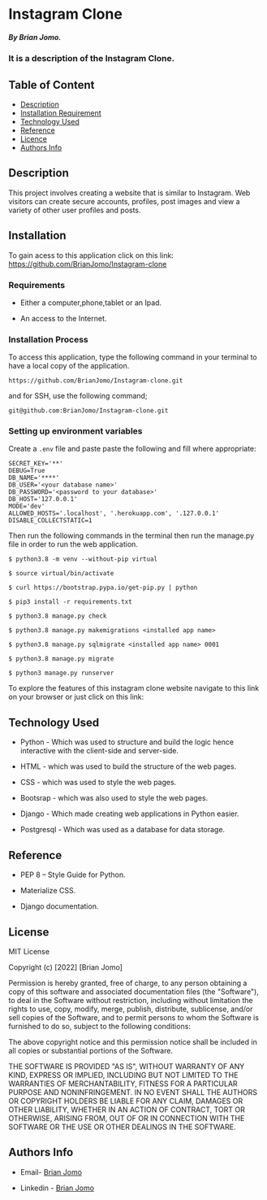 # Instagram Clone

##### By Brian Jomo.

### It is a description of the Instagram Clone.

## Table of Content

+ [Description](#description)
+ [Installation Requirement](#Installation)
+ [Technology Used](#technology-used)
+ [Reference](#reference)
+ [Licence](#licence)
+ [Authors Info](#author-Info)


## Description

<p>This project involves creating a website that is similar to Instagram. Web visitors can create secure accounts, profiles, post images and view a variety of other user profiles and posts.</p>


## Installation

To gain acess to this application click on this link: https://github.com/BrianJomo/Instagram-clone

### Requirements

* Either a computer,phone,tablet or an Ipad.

* An access to the Internet.

### Installation Process

To access this application, type the following command in your terminal to have a local copy of the application.
```
https://github.com/BrianJomo/Instagram-clone.git
```
and for SSH, use the following command;
```
git@github.com:BrianJomo/Instagram-clone.git
```

### Setting up environment variables

Create a `.env` file and paste paste the following and fill where appropriate:
```
SECRET_KEY='**'
DEBUG=True
DB_NAME='****'
DB_USER='<your database name>'
DB_PASSWORD='<password to your database>'
DB_HOST='127.0.0.1'
MODE='dev'
ALLOWED_HOSTS='.localhost', '.herokuapp.com', '.127.0.0.1'
DISABLE_COLLECTSTATIC=1
```

Then run the following commands in the terminal then run the manage.py file in order to run the web application.

```
$ python3.8 -m venv --without-pip virtual

$ source virtual/bin/activate

$ curl https://bootstrap.pypa.io/get-pip.py | python

$ pip3 install -r requirements.txt 

$ python3.8 manage.py check

$ python3.8 manage.py makemigrations <installed app name>

$ python3.8 manage.py sqlmigrate <installed app name> 0001

$ python3.8 manage.py migrate

$ python3 manage.py runserver

```

To explore the features of this instagram clone website navigate to this link on your browser or just click on this link: 


## Technology Used

* Python - Which was used to structure and build the logic hence interactive with the client-side and server-side.

* HTML - which was used to build the structure of the web pages.

* CSS - which was used to style the web pages.

* Bootsrap - which was also used to style the web pages.

* Django - Which made creating web applications in Python easier.

* Postgresql - Which was used as a database for data storage.

## Reference

* PEP 8 – Style Guide for Python.

* Materialize CSS.

* Django documentation.


## License

MIT License

Copyright (c) [2022] [Brian Jomo]

Permission is hereby granted, free of charge, to any person obtaining a copy
of this software and associated documentation files (the "Software"), to deal
in the Software without restriction, including without limitation the rights
to use, copy, modify, merge, publish, distribute, sublicense, and/or sell
copies of the Software, and to permit persons to whom the Software is
furnished to do so, subject to the following conditions:

The above copyright notice and this permission notice shall be included in all
copies or substantial portions of the Software.

THE SOFTWARE IS PROVIDED "AS IS", WITHOUT WARRANTY OF ANY KIND, EXPRESS OR
IMPLIED, INCLUDING BUT NOT LIMITED TO THE WARRANTIES OF MERCHANTABILITY,
FITNESS FOR A PARTICULAR PURPOSE AND NONINFRINGEMENT. IN NO EVENT SHALL THE
AUTHORS OR COPYRIGHT HOLDERS BE LIABLE FOR ANY CLAIM, DAMAGES OR OTHER
LIABILITY, WHETHER IN AN ACTION OF CONTRACT, TORT OR OTHERWISE, ARISING FROM,
OUT OF OR IN CONNECTION WITH THE SOFTWARE OR THE USE OR OTHER DEALINGS IN THE
SOFTWARE.


## Authors Info

-   Email- [Brian Jomo](mailto:Brianofficial39@gmail.com)

-   Linkedin - [Brian Jomo](https://www.linkedin.com/in/brian-jomo/)
